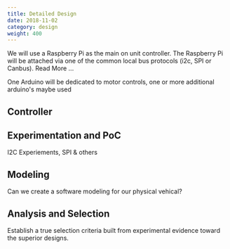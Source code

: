 ```yaml
---
title: Detailed Design
date: 2018-11-02
category: design
weight: 400
---
```


We will use a Raspberry Pi as the main on unit controller.  The
Raspberry Pi will be attached via one of the common local bus
protocols (i2c, SPI or Canbus).  Read More ...
<!--more-->

One Arduino will be dedicated to motor controls, one or more
additional arduino's maybe used

## Controller

## Experimentation and PoC

I2C Experiements, SPI & others

## Modeling

Can we create a software modeling for our physical vehical?

## Analysis and Selection

Establish a true selection criteria built from experimental evidence
toward the superior designs.
